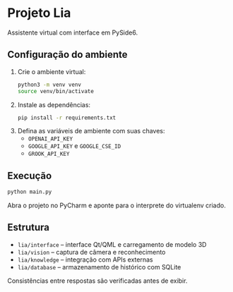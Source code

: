 # Projeto Lia

Assistente virtual com interface em PySide6.

## Configuração do ambiente

1. Crie o ambiente virtual:
   ```bash
   python3 -m venv venv
   source venv/bin/activate
   ```
2. Instale as dependências:
   ```bash
   pip install -r requirements.txt
   ```
3. Defina as variáveis de ambiente com suas chaves:
   - `OPENAI_API_KEY`
   - `GOOGLE_API_KEY` e `GOOGLE_CSE_ID`
   - `GROOK_API_KEY`

## Execução

```bash
python main.py
```

Abra o projeto no PyCharm e aponte para o interprete do virtualenv criado.

## Estrutura

- `lia/interface` – interface Qt/QML e carregamento de modelo 3D
- `lia/vision` – captura de câmera e reconhecimento
- `lia/knowledge` – integração com APIs externas
- `lia/database` – armazenamento de histórico com SQLite

Consistências entre respostas são verificadas antes de exibir.
